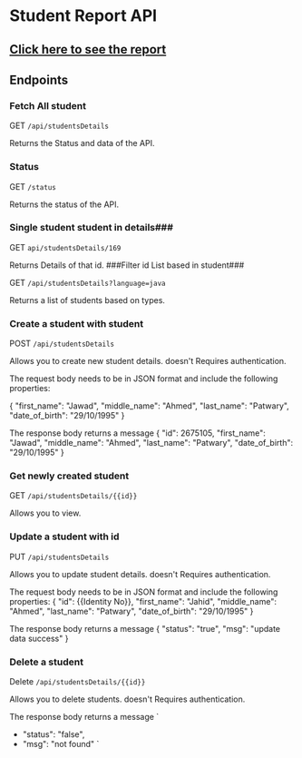 # Student Report API



## [Click here to see the report](https://glitchmemahmud.netlify.app/)

## Endpoints

### Fetch All student

GET `/api/studentsDetails`

Returns the Status and data of the API.

### Status

GET `/status`

Returns the status of the API.

### Single student student in details###

GET `api/studentsDetails/169`

Returns Details of that id.
###Filter id List based in student###

GET `/api/studentsDetails?language=java`

Returns a list of students based on types.

### Create a student with student

POST `/api/studentsDetails`

Allows you to create new student details. doesn't Requires authentication.

The request body needs to be in JSON format and include the following properties:

{
"first_name": "Jawad",
"middle_name": "Ahmed",
"last_name": "Patwary",
"date_of_birth": "29/10/1995"
}

The response body returns a message
{
"id": 2675105,
"first_name": "Jawad",
"middle_name": "Ahmed",
"last_name": "Patwary",
"date_of_birth": "29/10/1995"
}

### Get newly created student

GET `/api/studentsDetails/{{id}}`

Allows you to view.

### Update a student with id

PUT `/api/studentsDetails`

Allows you to update student details. doesn't Requires authentication.

The request body needs to be in JSON format and include the following properties:
{
"id": {{Identity No}},
"first_name": "Jahid",
"middle_name": "Ahmed",
"last_name": "Patwary",
"date_of_birth": "29/10/1995"
}

The response body returns a message
{
"status": "true",
"msg": "update data success"
}

### Delete a student

Delete `/api/studentsDetails/{{id}}`

Allows you to delete students. doesn't Requires authentication.

The response body returns a message
`

- "status": "false",
- "msg": "not found"
  `
